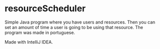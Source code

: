 # resourceScheduler

Simple Java program where you have users and resources. Then you can set an amount of time a user is going to be using that resource. The program was made in portuguese.

Made with IntelliJ IDEA.
